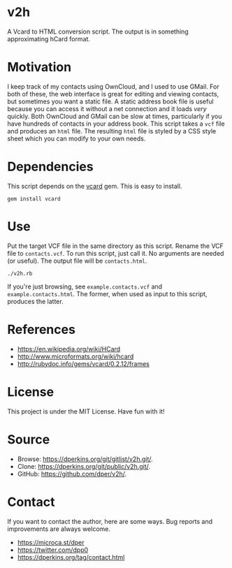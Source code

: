 v2h
===

A Vcard to HTML conversion script.  The output is in something approximating hCard format.


Motivation
==========

I keep track of my contacts using OwnCloud, and I used to use GMail.  For both of these, the web interface is great for editing and viewing contacts, but sometimes you want a static file.  A static address book file is useful because you can access it without a net connection and it loads *very* quickly.  Both OwnCloud and GMail can be slow at times, particularly if you have hundreds of contacts in your address book.  This script takes a `vcf` file and produces an `html` file.  The resulting `html` file is styled by a CSS style sheet which you can modify to your own needs.


Dependencies
============

This script depends on the [vcard](https://rubygems.org/gems/vcard) gem.  This is easy to install.

    gem install vcard


Use
===

Put the target VCF file in the same directory as this script.  Rename the VCF file to `contacts.vcf`.  To run this script, just call it.  No arguments are needed (or useful).  The output file will be `contacts.html`.

    ./v2h.rb

If you're just browsing, see `example.contacts.vcf` and `example.contacts.html`.  The former, when used as input to this script, produces the latter.


References
==========

* <https://en.wikipedia.org/wiki/HCard>
* <http://www.microformats.org/wiki/hcard>
* <http://rubydoc.info/gems/vcard/0.2.12/frames>


License
=======

This project is under the MIT License.  Have fun with it!


Source
======

* Browse: <https://dperkins.org/git/gitlist/v2h.git/>.
* Clone: <https://dperkins.org/git/public/v2h.git/>.
* GitHub: <https://github.com/dper/v2h/>.


Contact
=======

If you want to contact the author, here are some ways.  Bug reports and improvements are always welcome.

* <https://microca.st/dper>
* <https://twitter.com/dpp0>
* <https://dperkins.org/tag/contact.html>